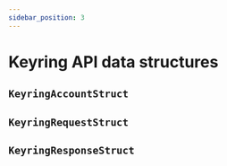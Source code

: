```yaml
---
sidebar_position: 3
---
```


# Keyring API data structures

## `KeyringAccountStruct`

## `KeyringRequestStruct`

## `KeyringResponseStruct`
